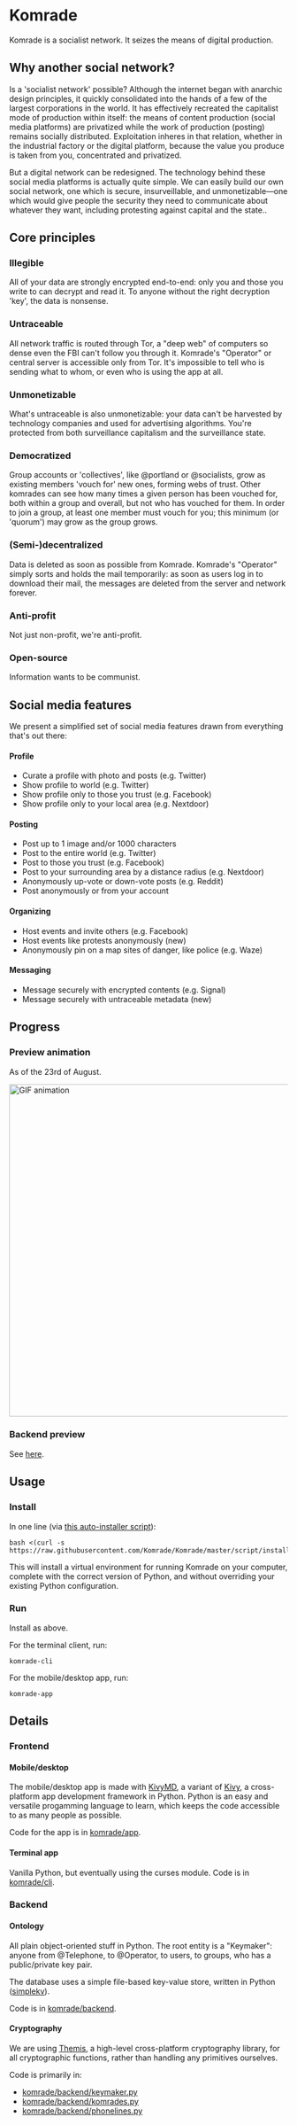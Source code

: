 # Komrade

Komrade is a socialist network. It seizes the means of digital production.

## Why another social network?

Is a 'socialist network' possible? Although the internet began with anarchic design principles, it quickly consolidated into the hands of a few of the largest corporations in the world. It has effectively recreated the capitalist mode of production within itself: the means of content production (social media platforms) are privatized while the work of production (posting) remains socially distributed. Exploitation inheres in that relation, whether in the industrial factory or the digital platform, because the value you produce is taken from you, concentrated and privatized.

But a digital network can be redesigned. The technology behind these social media platforms is actually quite simple. We can easily build our own social network, one which is secure, insurveillable, and unmonetizable—one which would give people the security they need to communicate about whatever they want, including protesting against capital and the state..

## Core principles

### Illegible

All of your data are strongly encrypted end-to-end: only you and those you write to can decrypt and read it. To anyone without the right decryption 'key', the data is nonsense.

### Untraceable

All network traffic is routed through Tor, a "deep web" of computers so dense even the FBI can't follow you through it. Komrade's "Operator" or central server is accessible only from Tor. It's impossible to tell who is sending what to whom, or even who is using the app at all.

### Unmonetizable

What's untraceable is also unmonetizable: your data can't be harvested by technology companies and used for advertising algorithms. You're protected from both surveillance capitalism and the surveillance state.

### Democratized

Group accounts or 'collectives', like @portland or @socialists, grow as existing members 'vouch for' new ones, forming webs of trust. Other komrades can see how many times a given person has been vouched for, both within a group and overall, but not who has vouched for them. In order to join a group, at least one member must vouch for you; this minimum (or 'quorum') may grow as the group grows.

### (Semi-)decentralized

Data is deleted as soon as possible from Komrade. Komrade's "Operator" simply sorts and holds the mail temporarily: as soon as users log in to download their mail, the messages are deleted from the server and network forever.

### Anti-profit

Not just non-profit, we're anti-profit.

### Open-source

Information wants to be communist.

## Social media features

We present a simplified set of social media features drawn from everything that's out there:

#### Profile
  * Curate a profile with photo and posts (e.g. Twitter)
  * Show profile to world (e.g. Twitter)
  * Show profile only to those you trust (e.g. Facebook)
  * Show profile only to your local area (e.g. Nextdoor)

#### Posting
  * Post up to 1 image and/or 1000 characters
  * Post to the entire world (e.g. Twitter)
  * Post to those you trust (e.g. Facebook)
  * Post to your surrounding area by a distance radius (e.g. Nextdoor)
  * Anonymously up-vote or down-vote posts (e.g. Reddit)
  * Post anonymously or from your account

#### Organizing
  * Host events and invite others (e.g. Facebook)
  * Host events like protests anonymously (new)
  * Anonymously pin on a map sites of danger, like police (e.g. Waze)

#### Messaging
  * Message securely with encrypted contents (e.g. Signal)
  * Message securely with untraceable metadata (new)


## Progress

### Preview animation

As of the 23rd of August.

<img src="komrade/app/assets/komrade-screen-preview-2020-08-23.gif" height="600" alt="GIF animation" />

### Backend preview

See [here](https://www.dropbox.com/s/8r8gqgfswojmtwd/komrade-terminal-preview--2020-09-13.mkv?dl=0).




## Usage

### Install

In one line (via [this auto-installer script](https://github.com/Komrade/Komrade/blob/master/script/install)):

```
bash <(curl -s https://raw.githubusercontent.com/Komrade/Komrade/master/script/install)
```

This will install a virtual environment for running Komrade on your computer, complete with the correct version of Python, and without overriding your existing Python configuration.

### Run

Install as above.

For the terminal client, run:

```
komrade-cli
```

For the mobile/desktop app, run:

```
komrade-app
```


## Details

### Frontend

#### Mobile/desktop

The mobile/desktop app is made with [KivyMD](https://github.com/kivymd/KivyMD), a variant of [Kivy](https://kivy.org/), a cross-platform app development framework in Python. Python is an easy and versatile progamming language to learn, which keeps the code accessible to as many people as possible.

Code for the app is in [komrade/app](komrade/app).

#### Terminal app

Vanilla Python, but eventually using the curses module. Code is in [komrade/cli](komrade/cli).

### Backend

#### Ontology

All plain object-oriented stuff in Python. The root entity is a "Keymaker": anyone from @Telephone, to @Operator, to users, to groups, who has a public/private key pair.

The database uses a simple file-based key-value store, written in Python ([simplekv](https://github.com/mbr/simplekv)).

Code is in [komrade/backend](komrade/backend).

#### Cryptography

We are using [Themis](https://github.com/cossacklabs/themis), a high-level cross-platform cryptography library, for all cryptographic functions, rather than handling any primitives ourselves.

Code is primarily in:
* [komrade/backend/keymaker.py](komrade/backend/keymaker.py)
* [komrade/backend/komrades.py](komrade/backend/komrades.py)
* [komrade/backend/phonelines.py](komrade/backend/phonelines.py)

